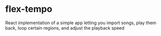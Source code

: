 # flex-tempo
React implementation of a simple app letting you import songs, play them back, loop certain regions, and adjust the playback speed
